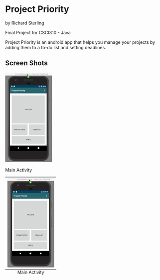 # Project Priority
by
Richard Sterling

Final Project for CSCI310 - Java

Project Priority is an android app that helps you manage your projects by
adding them to a to-do list and setting deadlines.

## Screen Shots

<div>
<img src="https://github.com/rSterling319/Project_Priority/blob/master/screen_grabs/main_activity.png" width="150">
<p> Main Activity</p>
</div>

<table>
<caption align="bottom">Main Activity</caption>
<tr><td><img src="https://github.com/rSterling319/Project_Priority/blob/master/screen_grabs/main_activity.png" width="150"></td></tr>
</table>
